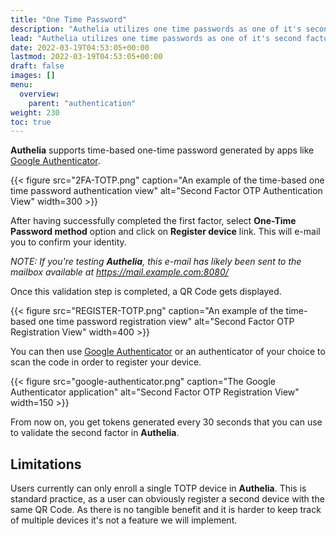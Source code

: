```yaml
---
title: "One Time Password"
description: "Authelia utilizes one time passwords as one of it's second factor authentication methods."
lead: "Authelia utilizes one time passwords as one of it's second factor authentication methods."
date: 2022-03-19T04:53:05+00:00
lastmod: 2022-03-19T04:53:05+00:00
draft: false
images: []
menu:
  overview:
    parent: "authentication"
weight: 230
toc: true
---
```


**Authelia** supports time-based one-time password generated by apps like [Google Authenticator].

{{< figure src="2FA-TOTP.png" caption="An example of the time-based one time password authentication view" alt="Second Factor OTP Authentication View" width=300 >}}

After having successfully completed the first factor, select **One-Time Password method**
option and click on **Register device** link. This will e-mail you to confirm your identity.

*NOTE: If you're testing **Authelia**, this e-mail has likely been sent to the mailbox available at https://mail.example.com:8080/*

Once this validation step is completed, a QR Code gets displayed.

{{< figure src="REGISTER-TOTP.png" caption="An example of the time-based one time password registration view" alt="Second Factor OTP Registration View" width=400 >}}

You can then use [Google Authenticator] or an authenticator of your choice to scan the code in order to register your device.

{{< figure src="google-authenticator.png" caption="The Google Authenticator application" alt="Second Factor OTP Registration View" width=150 >}}

From now on, you get tokens generated every 30 seconds that
you can use to validate the second factor in **Authelia**.


## Limitations

Users currently can only enroll a single TOTP device in **Authelia**. This is standard practice, as a user can obviously
register a second device with the same QR Code. As there is no tangible benefit and it is harder to keep track of
multiple devices it's not a feature we will implement.

[Google Authenticator]: https://google-authenticator.com/
